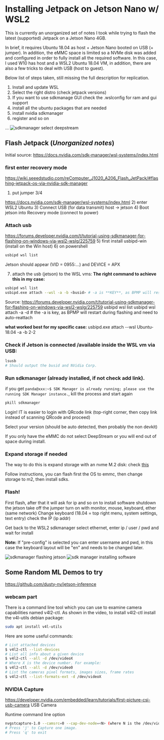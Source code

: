 # Installing Jetpack on Jetson Nano w/ WSL2

This is currently an unorganized set of notes I took while trying to flash the latest (supported) Jetpack on a Jetson Nano 4GB.

In brief, it requires Ubuntu 18.04 as host + Jetson Nano booted on USB (+ jumper). In addition, the eMMC space is limited so a NVMe disk was added and configured in order to fully install all the required software. In this case, I used W10 has host and a WSL2 Ubuntu 18.04 VM, in addition, there are also a few tricks to deal with USB (host to guest).

Below list of steps taken, still missing the full description for replication.

1. Install and update WSL
2. Select the right distro (check jetpack versions)
3. If you want to use sdkmanage GUI check the .wslconfig for ram and gui support
4. install all the ubuntu packages that are needed
5. install nvidia sdkmanager
6. register and so on

...
![sdkmanager select deepstream](https://github.com/user-attachments/assets/c1f61c44-8dcd-4c0c-9584-8b382824aa67)

## Flash Jetpack (*Unorganized notes*)
Initial source: https://docs.nvidia.com/sdk-manager/wsl-systems/index.html

### first enter recovery mode
https://wiki.seeedstudio.com/reComputer_J1020_A206_Flash_JetPack/#flashing-jetpack-os-via-nvidia-sdk-manager

1) put jumper 3/4

https://docs.nvidia.com/sdk-manager/wsl-systems/index.html
2) enter WSL2 Ubuntu
3) Connect USB (for data transmit) host -> jetson
4) Boot jetson into Recovery mode (connect to power)

### Attach usb
https://forums.developer.nvidia.com/t/tutorial-using-sdkmanager-for-flashing-on-windows-via-wsl2-wslg/225759
5) first install usbipd-win (install on the Win host)
6) on powershell
```powershell
usbipd wsl list
```
Jetson should appear (VID = 0955:...) and DEVICE = APX

7) attach the usb (jetson) to the WSL vms:
**The right command to achieve this in my case:**
```bash
usbipd wsl list
usbipd.exe attach --wsl -a -b <busid> # -a is **KEY**, as BPMP will restart during flash and needs to auto-reattach
```
Source: https://forums.developer.nvidia.com/t/tutorial-using-sdkmanager-for-flashing-on-windows-via-wsl2-wslg/225759
usbipd wsl list
usbipd wsl attach -a -d <device id> # the -a is key, as BPMP will restart during flashing and need to auto-reattach

**what worked best for my specific case:**
usbipd.exe attach --wsl Ubuntu-18.04 -a -b 2-2

### Check if Jetson is connected /available inside the WSL vm via USB:
```bash
lsusb
# Should output the busid and NVidia Corp.
```

### Run sdkmanager (already installed, if not check add link).
if you get `panda@xxx:~$ SDK Manager is already running; please use the running SDK Manager instance.`, kill the process and start again
```bash
pkill sdkmanager
```

Login! IT is easier to login with QRcode link (top-right corner, then copy link instead of scanning QRcode and proceed)

Select your version (should be auto detected, then probably the non devkit)

If you only have the eMMC do not select DeepStream or you will end out of space during install.

### Expand storage if needed
The way to do this is expand storage with an nvme M.2 disk: check [this](https://wiki.seeedstudio.com/reComputer_Jetson_Memory_Expansion/#expansion-via-m2-slot-on-carrier-board-and-ssd)

Follow instructions, you can flash first the OS to emmc, then change storage to m2, then install sdks.

### Flash!
First flash, after that it will ask for ip and so on to install software
shutdown the jetson
take off the jumper
turn on with monitor, mouse, keyboard, ether (same network)
Change keyboard (18.04 = top right menu, system settings, text entry)
check the IP (ip addr)

Get back to the WSL2 sdkmanager
select ethernet, enter ip / user / pwd and wait for install

**Note:** If "pre-config" is selected you can enter username and pwd, in this case the keyboard layout will be "en" and needs to be changed later.


![sdkmanager flashing jetson](https://github.com/user-attachments/assets/a9b8ef88-abeb-48d7-b7cc-511cdc059e77)
![sdk manager installing software](https://github.com/user-attachments/assets/4c43829c-8923-4c9a-8785-5e7c57b2a6e7)


## Some Random ML Demos to try
https://github.com/dusty-nv/jetson-inference

### webcam part
There is a command line tool which you can use to examine camera capabilities named v4l2-ctl. As shown in the video, to install v4l2-ctl install the v4l-utils debian package:

```bash
sudo apt install v4l-utils
```

Here are some useful commands:
```bash
# List attached devices
$ v4l2-ctl --list-devices
# List all info about a given device
$ v4l2-ctl --all -d /dev/videoX
# Where X is the device number. For example:
$ v4l2-ctl --all -d /dev/video0
# List the cameras pixel formats, images sizes, frame rates
$ v4l2-ctl --list-formats-ext -d /dev/videoX
```

### NVIDIA Capture
https://developer.nvidia.com/embedded/learn/tutorials/first-picture-csi-usb-camera
USB Camera

Runtime command line option
```bash
nvgstcapture-1.0 --camsrc=0 --cap-dev-node=<N> (where N is the /dev/videoN Node)
# Press 'j' to Capture one image.
# Press 'q' to exit
```
